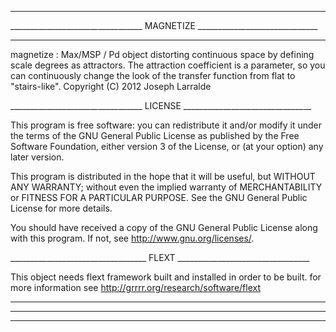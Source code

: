 __________________________________________________________________________
_________________________________ MAGNETIZE ______________________________
__________________________________________________________________________

magnetize : Max/MSP / Pd object distorting continuous space by defining
scale degrees as attractors. The attraction coefficient is a parameter,
so you can continuously change the look of the transfer function from
flat to "stairs-like".
Copyright (C) 2012 Joseph Larralde
 
_________________________________ LICENSE ________________________________

This program is free software: you can redistribute it and/or modify
it under the terms of the GNU General Public License as published by
the Free Software Foundation, either version 3 of the License, or
(at your option) any later version.

This program is distributed in the hope that it will be useful,
but WITHOUT ANY WARRANTY; without even the implied warranty of
MERCHANTABILITY or FITNESS FOR A PARTICULAR PURPOSE.  See the
GNU General Public License for more details.

You should have received a copy of the GNU General Public License
along with this program.  If not, see <http://www.gnu.org/licenses/>. 

__________________________________ FLEXT _________________________________

This object needs flext framework built and installed in order to be built.
for more information see http://grrrr.org/research/software/flext

__________________________________________________________________________
__________________________________________________________________________
__________________________________________________________________________